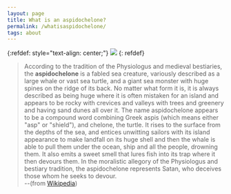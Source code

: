 ```yaml
---
layout: page
title: What is an aspidochelone?
permalink: /whatisaspidochelone/
tags: about
---
```

{:refdef: style="text-align: center;"}
![](https://upload.wikimedia.org/wikipedia/commons/thumb/2/25/Two_Fishermen_on_an_Aspidochelone%2C_c._1270_%28cropped%29.JPG/460px-Two_Fishermen_on_an_Aspidochelone%2C_c._1270_%28cropped%29.JPG)
{: refdef}

> According to the tradition of the Physiologus and medieval bestiaries, the **aspidochelone** is a fabled sea creature, variously described as a large whale or vast sea turtle, and a giant sea monster with huge spines on the ridge of its back. No matter what form it is, it is always described as being huge where it is often mistaken for an island and appears to be rocky with crevices and valleys with trees and greenery and having sand dunes all over it. The name aspidochelone appears to be a compound word combining Greek aspis (which means either "asp" or "shield"), and chelone, the turtle. It rises to the surface from the depths of the sea, and entices unwitting sailors with its island appearance to make landfall on its huge shell and then the whale is able to pull them under the ocean, ship and all the people, drowning them. It also emits a sweet smell that lures fish into its trap where it then devours them. In the moralistic allegory of the Physiologus and bestiary tradition, the aspidochelone represents Satan, who deceives those whom he seeks to devour.  
> --(from [Wikipedia](https://en.wikipedia.org/wiki/Aspidochelone))